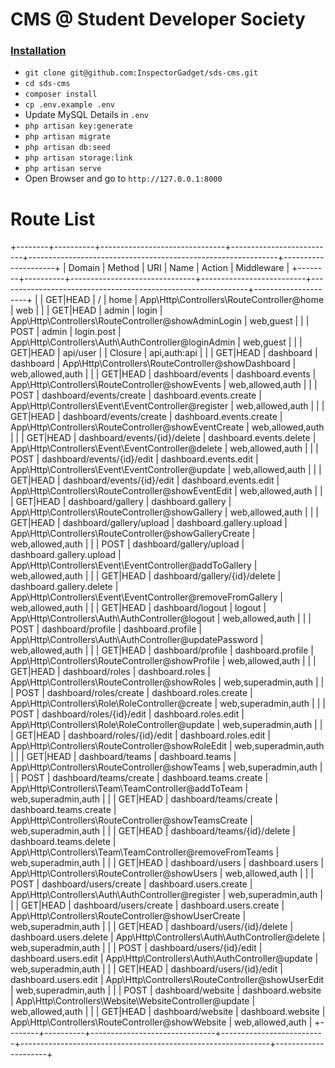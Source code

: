 # CMS @ Student Developer Society

### <u>Installation</u>
- `git clone git@github.com:InspectorGadget/sds-cms.git`
- `cd sds-cms`
- `composer install`
- `cp .env.example .env`
- Update MySQL Details in `.env`
- `php artisan key:generate`
- `php artisan migrate`
- `php artisan db:seed`
- `php artisan storage:link`
- `php artisan serve`
- Open Browser and go to `http://127.0.0.1:8000`

# Route List
+--------+----------+-------------------------------+--------------------------+--------------------------------------------------------------+---------------------+
| Domain | Method   | URI                           | Name                     | Action                                                       | Middleware          |
+--------+----------+-------------------------------+--------------------------+--------------------------------------------------------------+---------------------+
|        | GET|HEAD | /                             | home                     | App\Http\Controllers\RouteController@home                    | web                 |
|        | GET|HEAD | admin                         | login                    | App\Http\Controllers\RouteController@showAdminLogin          | web,guest           |
|        | POST     | admin                         | login.post               | App\Http\Controllers\Auth\AuthController@loginAdmin          | web,guest           |
|        | GET|HEAD | api/user                      |                          | Closure                                                      | api,auth:api        |
|        | GET|HEAD | dashboard                     | dashboard                | App\Http\Controllers\RouteController@showDashboard           | web,allowed,auth    |
|        | GET|HEAD | dashboard/events              | dashboard.events         | App\Http\Controllers\RouteController@showEvents              | web,allowed,auth    |
|        | POST     | dashboard/events/create       | dashboard.events.create  | App\Http\Controllers\Event\EventController@register          | web,allowed,auth    |
|        | GET|HEAD | dashboard/events/create       | dashboard.events.create  | App\Http\Controllers\RouteController@showEventCreate         | web,allowed,auth    |
|        | GET|HEAD | dashboard/events/{id}/delete  | dashboard.events.delete  | App\Http\Controllers\Event\EventController@delete            | web,allowed,auth    |
|        | POST     | dashboard/events/{id}/edit    | dashboard.events.edit    | App\Http\Controllers\Event\EventController@update            | web,allowed,auth    |
|        | GET|HEAD | dashboard/events/{id}/edit    | dashboard.events.edit    | App\Http\Controllers\RouteController@showEventEdit           | web,allowed,auth    |
|        | GET|HEAD | dashboard/gallery             | dashboard.gallery        | App\Http\Controllers\RouteController@showGallery             | web,allowed,auth    |
|        | GET|HEAD | dashboard/gallery/upload      | dashboard.gallery.upload | App\Http\Controllers\RouteController@showGalleryCreate       | web,allowed,auth    |
|        | POST     | dashboard/gallery/upload      | dashboard.gallery.upload | App\Http\Controllers\Event\EventController@addToGallery      | web,allowed,auth    |
|        | GET|HEAD | dashboard/gallery/{id}/delete | dashboard.gallery.delete | App\Http\Controllers\Event\EventController@removeFromGallery | web,allowed,auth    |
|        | GET|HEAD | dashboard/logout              | logout                   | App\Http\Controllers\Auth\AuthController@logout              | web,allowed,auth    |
|        | POST     | dashboard/profile             | dashboard.profile        | App\Http\Controllers\Auth\AuthController@updatePassword      | web,allowed,auth    |
|        | GET|HEAD | dashboard/profile             | dashboard.profile        | App\Http\Controllers\RouteController@showProfile             | web,allowed,auth    |
|        | GET|HEAD | dashboard/roles               | dashboard.roles          | App\Http\Controllers\RouteController@showRoles               | web,superadmin,auth |
|        | POST     | dashboard/roles/create        | dashboard.roles.create   | App\Http\Controllers\Role\RoleController@create              | web,superadmin,auth |
|        | POST     | dashboard/roles/{id}/edit     | dashboard.roles.edit     | App\Http\Controllers\Role\RoleController@update              | web,superadmin,auth |
|        | GET|HEAD | dashboard/roles/{id}/edit     | dashboard.roles.edit     | App\Http\Controllers\RouteController@showRoleEdit            | web,superadmin,auth |
|        | GET|HEAD | dashboard/teams               | dashboard.teams          | App\Http\Controllers\RouteController@showTeams               | web,superadmin,auth |
|        | POST     | dashboard/teams/create        | dashboard.teams.create   | App\Http\Controllers\Team\TeamController@addToTeam           | web,superadmin,auth |
|        | GET|HEAD | dashboard/teams/create        | dashboard.teams.create   | App\Http\Controllers\RouteController@showTeamsCreate         | web,superadmin,auth |
|        | GET|HEAD | dashboard/teams/{id}/delete   | dashboard.teams.delete   | App\Http\Controllers\Team\TeamController@removeFromTeams     | web,superadmin,auth |
|        | GET|HEAD | dashboard/users               | dashboard.users          | App\Http\Controllers\RouteController@showUsers               | web,allowed,auth    |
|        | POST     | dashboard/users/create        | dashboard.users.create   | App\Http\Controllers\Auth\AuthController@register            | web,superadmin,auth |
|        | GET|HEAD | dashboard/users/create        | dashboard.users.create   | App\Http\Controllers\RouteController@showUserCreate          | web,superadmin,auth |
|        | GET|HEAD | dashboard/users/{id}/delete   | dashboard.users.delete   | App\Http\Controllers\Auth\AuthController@delete              | web,superadmin,auth |
|        | POST     | dashboard/users/{id}/edit     | dashboard.users.edit     | App\Http\Controllers\Auth\AuthController@update              | web,superadmin,auth |
|        | GET|HEAD | dashboard/users/{id}/edit     | dashboard.users.edit     | App\Http\Controllers\RouteController@showUserEdit            | web,superadmin,auth |
|        | POST     | dashboard/website             | dashboard.website        | App\Http\Controllers\Website\WebsiteController@update        | web,allowed,auth    |
|        | GET|HEAD | dashboard/website             | dashboard.website        | App\Http\Controllers\RouteController@showWebsite             | web,allowed,auth    |
+--------+----------+-------------------------------+--------------------------+--------------------------------------------------------------+---------------------+
